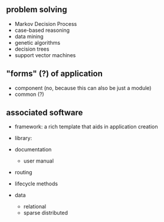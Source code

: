 
## problem solving

* Markov Decision Process
* case-based reasoning
* data mining
* genetic algorithms
* decision trees
* support vector machines

## "forms" (?) of application

* component (no, because this can also be just a module)
* common (?)

## associated software

* framework: a rich template that aids in application creation
* library:

* documentation
  * user manual

* routing
* lifecycle methods

* data
  * relational
  * sparse distributed
